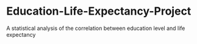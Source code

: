 # Education-Life-Expectancy-Project
A statistical analysis of the correlation between education level and life expectancy
